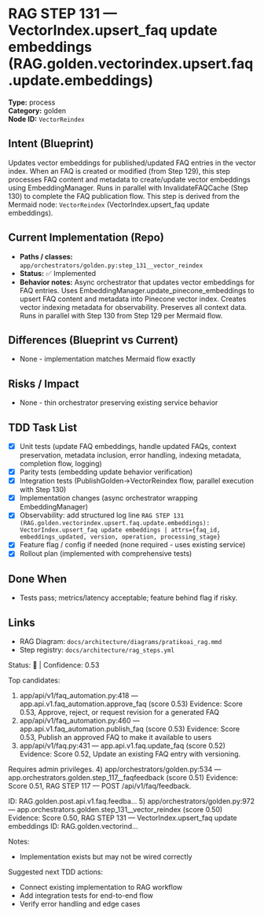 # RAG STEP 131 — VectorIndex.upsert_faq update embeddings (RAG.golden.vectorindex.upsert.faq.update.embeddings)

**Type:** process  
**Category:** golden  
**Node ID:** `VectorReindex`

## Intent (Blueprint)
Updates vector embeddings for published/updated FAQ entries in the vector index. When an FAQ is created or modified (from Step 129), this step processes FAQ content and metadata to create/update vector embeddings using EmbeddingManager. Runs in parallel with InvalidateFAQCache (Step 130) to complete the FAQ publication flow. This step is derived from the Mermaid node: `VectorReindex` (VectorIndex.upsert_faq update embeddings).

## Current Implementation (Repo)
- **Paths / classes:** `app/orchestrators/golden.py:step_131__vector_reindex`
- **Status:** ✅ Implemented
- **Behavior notes:** Async orchestrator that updates vector embeddings for FAQ entries. Uses EmbeddingManager.update_pinecone_embeddings to upsert FAQ content and metadata into Pinecone vector index. Creates vector indexing metadata for observability. Preserves all context data. Runs in parallel with Step 130 from Step 129 per Mermaid flow.

## Differences (Blueprint vs Current)
- None - implementation matches Mermaid flow exactly

## Risks / Impact
- None - thin orchestrator preserving existing service behavior

## TDD Task List
- [x] Unit tests (update FAQ embeddings, handle updated FAQs, context preservation, metadata inclusion, error handling, indexing metadata, completion flow, logging)
- [x] Parity tests (embedding update behavior verification)
- [x] Integration tests (PublishGolden→VectorReindex flow, parallel execution with Step 130)
- [x] Implementation changes (async orchestrator wrapping EmbeddingManager)
- [x] Observability: add structured log line
  `RAG STEP 131 (RAG.golden.vectorindex.upsert.faq.update.embeddings): VectorIndex.upsert_faq update embeddings | attrs={faq_id, embeddings_updated, version, operation, processing_stage}`
- [x] Feature flag / config if needed (none required - uses existing service)
- [x] Rollout plan (implemented with comprehensive tests)

## Done When
- Tests pass; metrics/latency acceptable; feature behind flag if risky.

## Links
- RAG Diagram: `docs/architecture/diagrams/pratikoai_rag.mmd`
- Step registry: `docs/architecture/rag_steps.yml`


<!-- AUTO-AUDIT:BEGIN -->
Status: 🔌  |  Confidence: 0.53

Top candidates:
1) app/api/v1/faq_automation.py:418 — app.api.v1.faq_automation.approve_faq (score 0.53)
   Evidence: Score 0.53, Approve, reject, or request revision for a generated FAQ
2) app/api/v1/faq_automation.py:460 — app.api.v1.faq_automation.publish_faq (score 0.53)
   Evidence: Score 0.53, Publish an approved FAQ to make it available to users
3) app/api/v1/faq.py:431 — app.api.v1.faq.update_faq (score 0.52)
   Evidence: Score 0.52, Update an existing FAQ entry with versioning.

Requires admin privileges.
4) app/orchestrators/golden.py:534 — app.orchestrators.golden.step_117__faqfeedback (score 0.51)
   Evidence: Score 0.51, RAG STEP 117 — POST /api/v1/faq/feedback.

ID: RAG.golden.post.api.v1.faq.feedba...
5) app/orchestrators/golden.py:972 — app.orchestrators.golden.step_131__vector_reindex (score 0.50)
   Evidence: Score 0.50, RAG STEP 131 — VectorIndex.upsert_faq update embeddings
ID: RAG.golden.vectorind...

Notes:
- Implementation exists but may not be wired correctly

Suggested next TDD actions:
- Connect existing implementation to RAG workflow
- Add integration tests for end-to-end flow
- Verify error handling and edge cases
<!-- AUTO-AUDIT:END -->